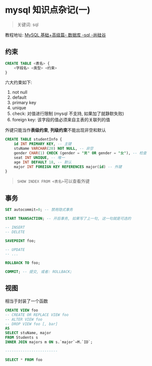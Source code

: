 # mysql 知识点杂记(一)

> 关键词: sql

教程地址: [MySQL 基础+高级篇- 数据库 -sql -尚硅谷](https://www.bilibili.com/video/BV12b411K7Zu)

## 约束

```sql
CREATE TABLE <表名> {
    <字段名> <类型> <约束>
}
```

六大约束如下:

1. not null
2. default
3. primary key
4. unique
5. check: 对值进行限制 (mysql 不支持, 如果加了就静默失败)
6. foreign key: 该字段的值必须来自主表的关联列的值

外键只能当作**表级约束**, **列级约束**不能出现非空和默认

```sql
CREATE TABLE studentInfo {
    id INT PRIMARY KEY, -- 主键
    stuName VARCHAR(20) NOT NULL, -- 非空
    gender CHAR(1) CHECK (gender = "男" OR gender = "女"), -- 检查
    seat INT UNIQUE, -- 唯一
    age INT DEFAULT 18, -- 默认
    major INT FOREIGN KEY REFERENCES major(id) -- 外键
}
```

> `SHOW INDEX FROM <表名>`可以查看外键

## 事务

```sql
SET autocommit=0; -- 禁用隐式事务

START TRANSACTION; -- 开启事务, 如果写了上一句, 这一句就是可选的

-- INSERT
-- DELETE

SAVEPOINT foo;

-- UPDATE
-- ...

ROLLBACK TO foo;

COMMIT; -- 提交, 或者: ROLLBACK;
```

## 视图

相当于封装了一个函数

```sql
CREATE VIEW foo
-- CREATE OR REPLACE VIEW foo
-- ALTER VIEW foo
-- DROP VIEW foo [, bar]
AS
SELECT stuName, major
FROM Students s
INNER JOIN majors m ON s.`major`=M.`ID`;

------------------------

SELECT * FROM foo
```
